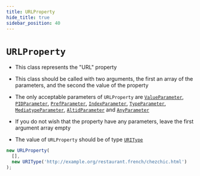```yaml
---
title: URLProperty
hide_title: true
sidebar_position: 40
---
```


# `URLProperty`

* This class represents the "URL" property

* This class should be called with two arguments, the first an array of the parameters, and the second the value of the property

* The only acceptable parameters of ```URLProperty``` are [`ValueParameter`](/documentation/parameters/ValueParameter), [`PIDParameter`](/documentation/parameters/pidparameter), [`PrefParameter`](/documentation/parameters/prefparameter), [`IndexParameter`](/documentation/parameters/indexparameter), [`TypeParameter`](/documentation/parameters/typeparameter), [`MediatypeParameter`](/documentation/parameters/mediatypeparameter), [`AltidParameter`](/documentation/parameters/altidparameter) and [`AnyParameter`](/documentation/parameters/anyparameter)

* If you do not wish that the property have any parameters, leave the first argument array empty

* The value of ```URLProperty``` should be of type [`URIType`](/documentation/values/uritype)

```js
new URLProperty(
  [],
  new URIType('http://example.org/restaurant.french/chezchic.html')
);
```

